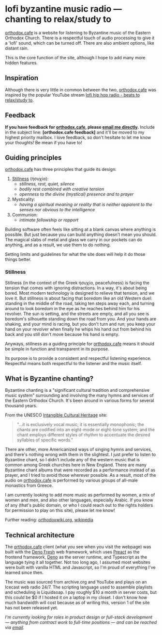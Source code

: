 # lofi byzantine music radio — chanting to relax/study to

[orthodox.cafe](https://orthodox.cafe) is a website for listening to Byzantine music of the Eastern Orthodox Church. There is a respectful touch of audio processing to give it a 'lofi' sound, which can be turned off. There are also ambient options, like distant rain.

This is the core function of the site, although I hope to add many more hidden features.

## Inspiration

Although there is very little in common between the two, [orthodox.cafe](https://orthodox.cafe) was inspired by the popular YouTube stream [lofi hip hop radio - beats to relax/study to](https://www.youtube.com/watch?v=jfKfPfyJRdk).

## Feedback

**If you have feedback for [orthodox.cafe](https://orthodox.cafe), please [email me directly](mailto:george@silentsummit.co).** Include in the subject line: **\[orthodox.cafe feedback\]** and it'll be moved to my highest priority mailbox. I love feedback, so don't hesitate to let me know your thoughts! Be mean if you have to!

## Guiding principles

[orthodox.cafe](https://orthodox.cafe) has three principles that guide its design:

1. [Stillness](https://www.oca.org/reflections/fr.-john-breck/on-silence-and-stillness) (ἡσυχία):
   - _stillness, rest, quiet, silence_
   - _bodily rest combined with creative tension_
   - _openness to the divine (mystical) presence and to prayer_
2. Mysticality:
   - _having a spiritual meaning or reality that is neither apparent to the senses nor obvious to the intelligence_
3. Communion:
   - _intimate fellowship or rapport_

Building software often feels like sitting at a blank canvas where anything is possible. But just because you can build anything doesn't mean you should. The magical slabs of metal and glass we carry in our pockets can do anything, and as a result, we use them to do nothing.

Setting limits and guidelines for what the site does will help it do those things better.

### Stillness

Stillness (in the context of the Greek ἡσυχία, peacefulness) is facing the tension that comes with ignoring distractions. In a way, it's about being bored. Most modern technology is designed to relieve that tension, and we love it. But stillness is about facing that boredom like an old Western duel: standing in the middle of the road, taking ten steps away each, and turning around to look boredom in the eye as he reaches behind him for his revolver. The sun is setting, and the streets are empty, and all you see is boredom's silhouette standing down the road from you. And your hands are shaking, and your mind is racing, but you don't turn and run; you keep your hand on your revolver when finally he whips his hand out from behind his back and you still don't move because his hand is empty.

Anyways, stillness as a guiding principle for [orthodox.cafe](https://orthodox.cafe) means it should be simple in function and transparent in its purpose.

Its purpose is to provide a consistent and respectful listening experience. Respectful means both respectful to the listener and the music itself.

## What is Byzantine chanting?

Byzantine chanting is a "significant cultural tradition and comprehensive music system" surrounding and involving the many hymns and services of the Eastern Orthodox Church. It's been around in various forms for several thousand years.

From the UNESCO [Intangible Cultural Heritage](https://ich.unesco.org/en/RL/byzantine-chant-01508) site:

> "...it is exclusively vocal music; it is essentially monophonic; the chants are codified into an eight-mode or eight-tone system; and the chant employs different styles of rhythm to accentuate the desired syllables of specific words."

There are other, more Americanized ways of singing hymns and services, and there's nothing wrong with them in the slightest. I just prefer to listen to Byzantine chant, so I didn't include any of the western music that is common among Greek churches here in New England. There are many Byzantine chant albums that were recorded as a performance instead of as prayer, and I tried to avoid those wherever possible. As a result, most of the audio on [orthodox.cafe](https://orthodox.cafe) is performed by various groups of all-male monastics from Greece.

I am currently looking to add more music as performed by women, a mix of women and men, and also other languages, especially Arabic. If you know of any (that's public domain, or who I could reach out to the rights holders for permission to play on this site), please let me know!

Further reading: [orthodoxwiki.org](https://orthodoxwiki.org/Byzantine_Chant), [wikipedia](https://en.wikipedia.org/wiki/Byzantine_music)

## Technical architecture

The [orthodox.cafe](https://orthodox.cafe) client (what you see when you visit the webpage) was built with the [Deno Fresh](https://fresh.deno.dev/) web framework, which uses [Preact](https://preactjs.com/) as the frontend framework, [Deno](https://deno.com/) as the server runtime, and Typescript as the language tying it all together. Not too long ago, I assumed most websites were built with vanilla HTML and Javascript, so I'm proud of everything I've learned since then.

The music was sourced from archive.org and YouTube and plays on an Icecast web radio 24/7. The scripting language used to assemble playlists and scheduling is Liquidsoap. I pay roughly $10 a month in server costs, but this could be $0 if I hosted it on a laptop in my closet. I don't know how much bandwidth will cost because as of writing this, version 1 of the site has not been released yet.

_I'm currently looking for roles in product design or full-stack development — anything from contract work to full-time positions — and can be reached via [email](mailto:george@silentsummit.co)._

